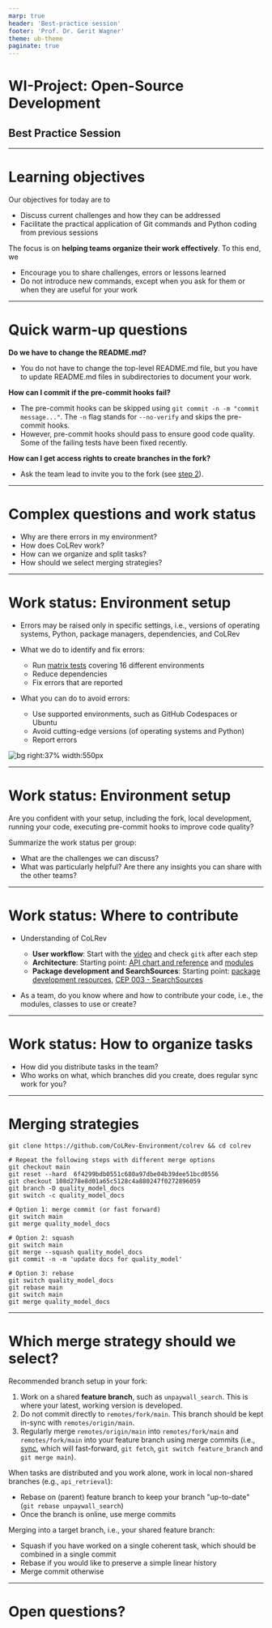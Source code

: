 ```yaml
---
marp: true
header: 'Best-practice session'
footer: 'Prof. Dr. Gerit Wagner'
theme: ub-theme
paginate: true
---
```


<!-- _class: centered -->

# WI-Project: Open-Source Development

## Best Practice Session

---
<!-- paginate: true -->

# Learning objectives

Our objectives for today are to

- Discuss current challenges and how they can be addressed
- Facilitate the practical application of Git commands and Python coding from previous sessions

The focus is on **helping teams organize their work effectively**. To this end, we

- Encourage you to share challenges, errors or lessons learned
- Do not introduce new commands, except when you ask for them or when they are useful for your work

---

# Quick warm-up questions

**Do we have to change the README.md?**
- You do not have to change the top-level README.md file, but you have to update README.md files in subdirectories to document your work.

**How can I commit if the pre-commit hooks fail?**
- The pre-commit hooks can be skipped using `git commit -n -m "commit message..."`. The `-n` flag stands for `--no-verify` and skips the pre-commit hooks.
- However, pre-commit hooks should pass to ensure good code quality. Some of the failing tests have been fixed recently.

**How can I get access rights to create branches in the fork?**
- Ask the team lead to invite you to the fork (see [step 2](https://digital-work-lab.github.io/open-source-project/output/02-git.html#32)).

<!--
Packages directory: see https://colrev.readthedocs.io/en/latest/dev_docs/packages.html
Anpassung der README-Datei Teil der Aufgabe? (vermutlich bezogen auf die top-level README datei: nein, das mache ich als Maintainer. Anpassung der package-README-Datei ist Teil der Aufgabe (Dokumentation))
-->

---

# Complex questions and work status

- Why are there errors in my environment?
- How does CoLRev work?
- How can we organize and split tasks?
- How should we select merging strategies?

---

# Work status: Environment setup

- Errors may be raised only in specific settings, i.e., versions of operating systems, Python, package managers, dependencies, and CoLRev
- What we do to identify and fix errors: 

    - Run [matrix tests](https://github.com/CoLRev-Environment/colrev/actions/workflows/tests.yml) covering 16 different environments
    - Reduce dependencies
    - Fix errors that are reported

- What you can do to avoid errors:

    - Use supported environments, such as GitHub Codespaces or Ubuntu
    - Avoid cutting-edge versions (of operating systems and Python)
    - Report errors

![bg right:37% width:550px](../assets/sources-of-errors.png)

---

# Work status: Environment setup

Are you confident with your setup, including the fork, local development, running your code, executing pre-commit hooks to improve code quality?

Summarize the work status per group:

- What are the challenges we can discuss?
- What was particularly helpful? Are there any insights you can share with the other teams?

---

# Work status: Where to contribute

- Understanding of CoLRev

    - **User workflow**: Start with the [video](https://colrev.readthedocs.io/en/latest/) and check ``gitk`` after each step
    - **Architecture**: Starting point: [API chart and reference](https://colrev.readthedocs.io/en/latest/dev_docs/api.html) and [modules](https://github.com/CoLRev-Environment/colrev/tree/main/colrev)
    - **Package development and SearchSources**: Starting point: [package development resources](https://colrev.readthedocs.io/en/latest/dev_docs/packages.html), [CEP 003 - SearchSources](https://colrev.readthedocs.io/en/latest/foundations/cep/cep003_search_sources.html)

- As a team, do you know where and how to contribute your code, i.e., the modules, classes to use or create?

---

# Work status: How to organize tasks

- How did you distribute tasks in the team?
- Who works on what, which branches did you create, does regular sync work for you?

---

# Merging strategies

```
git clone https://github.com/CoLRev-Environment/colrev && cd colrev

# Repeat the following steps with different merge options
git checkout main
git reset --hard  6f4299bdb0551c680a97dbe04b39dee51bcd0556
git checkout 108d278e8d01a65c5128c4a880247f0272896059
git branch -D quality_model_docs
git switch -c quality_model_docs

# Option 1: merge commit (or fast forward)
git switch main
git merge quality_model_docs

# Option 2: squash
git switch main
git merge --squash quality_model_docs
git commit -n -m 'update docs for quality_model'

# Option 3: rebase
git switch quality_model_docs
git rebase main
git switch main
git merge quality_model_docs
```
<!-- 
Note: 
- compare between your colleagues (one completes a merge, the other a squash, the next a rebase)
- write down which commits are in each branch

Note: all options are available for pull requests on Github.
-->

---

# Which merge strategy should we select?

Recommended branch setup in your fork:

1. Work on a shared **feature branch**, such as ``unpaywall_search``. This is where your latest, working version is developed.
2. Do not commit directly to ``remotes/fork/main``. This branch should be kept in-sync with ``remotes/origin/main``.
3. Regularly merge ``remotes/origin/main`` into ``remotes/fork/main`` and ``remotes/fork/main`` into your feature branch using merge commits (i.e., [sync](https://digital-work-lab.github.io/open-source-project/output/02-git.html#33), which will fast-forward, ``git fetch``, ``git switch feature_branch`` and ``git merge main``).

<!--
This will ensure that you will always have fast-forward merges.
It will also keep the upstream/origin work separate from your work (in the feature branch)

Merging into shared branches:

- Merge (commit) from ``remotes/fork/main`` into shared branch.
-->

When tasks are distributed and you work alone, work in local non-shared branches (e.g., ``api_retrieval``):

- Rebase on (parent) feature branch to keep your branch "up-to-date" (``git rebase unpaywall_search``)
- Once the branch is online, use merge commits

Merging into a target branch, i.e., your shared feature branch:

- Squash if you have worked on a single coherent task, which should be combined in a single commit
- Rebase if you would like to preserve a simple linear history
- Merge commit otherwise

<!-- 
Note: later merge into ``remotes/origin/main`` will be decided by the maintainer
-->

---

<!-- _class: centered -->

# Open questions?

<!--

# Ideas for Project Planning

- Show how to use issues/pull requests/wikis in forks
- Suggest to open pull requests early (to discuss, coordinate...)

---

# Best practices and conventions


- Based on student feedback

- pre-commit hooks (code quality) and tests (check whether it runs on all branches)
- Commit practices (atomic, no unrelated materials)
- Remember to sync regularly between remotes/origin and your fork

- Option: ask students to refactor their code in parallel (e.g., docstrings, variable naming, typing, breaking down methods) and merge (start from new branches)
Notes:

- A walk-through explaining colrev search and SearchSources (showing the changes in settings and records retrieved), and guidelines in testing code would be helpful.
- Refresh skills related to Git, gitk, fork, using of branches/pull-requests, issues, and merging.
- Additional resources (e.g., links to interactive tutorials)
- Explanations for gitk and Linux shell commands (ls, cs, ...)
- Workflow utilities (such as storing custom commands in bash_aliases) may be helpful.

Use [colrev-template](https://github.com/CoLRev-Environment/colrev-template) in GitHub codespaces
Plan: 45 min

-> continue with the setup in https://github.com/CoLRev-Environment/colrev  (including alias etc.)
Plan: 45 min

Fragen: 30-40 min

Test and practice merge/merge conflict

-->